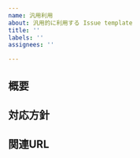 ```yaml
---
name: 汎用利用
about: 汎用的に利用する Issue template
title: ''
labels: ''
assignees: ''

---
```


## 概要

## 対応方針

## 関連URL
